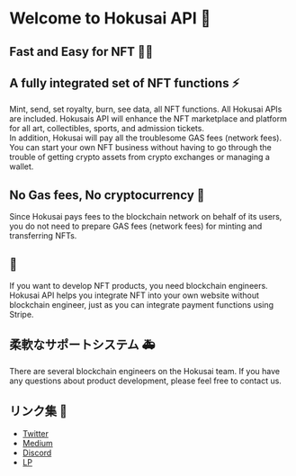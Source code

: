 # Welcome to Hokusai API 👋

## Fast and Easy for NFT 🌊🗻
## A fully integrated set of NFT functions ⚡️
Mint, send, set royalty, burn, see data, all NFT functions. All Hokusai APIs are included. Hokusais API will enhance the NFT marketplace and platform for all art, collectibles, sports, and admission tickets.  
In addition, Hokusai will pay all the troublesome GAS fees (network fees). You can start your own NFT business without having to go through the trouble of getting crypto assets from crypto exchanges or managing a wallet.

## No Gas fees, No cryptocurrency 🥳
Since Hokusai pays fees to the blockchain network on behalf of its users, you do not need to prepare GAS fees (network fees) for minting and transferring NFTs.

##  🥷
If you want to develop NFT products, you need blockchain engineers. Hokusai API helps you integrate NFT into your own website without blockchain engineer, just as you can integrate payment functions using Stripe.

## 柔軟なサポートシステム 🚑
There are several blockchain engineers on the Hokusai team. If you have any questions about product development, please feel free to contact us. 

## リンク集 🔗
- [Twitter](https://twitter.com/0xHokusai)  
- [Medium](https://0xhokusai.medium.com/)   
- [Discord](https://discord.gg/8HGXXpFRdv)  
- [LP](https://hokusai.app/) 
 

